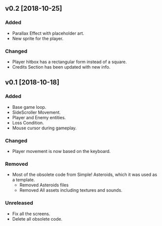 ## v0.2 [2018-10-25]
### Added
- Parallax Effect with placeholder art.
- New sprite for the player.

### Changed
- Player hitbox has a rectangular form instead of a square.
- Credits Section has been updated with new info.

## v0.1 [2018-10-18]
### Added
- Base game loop.
- SideScroller Movement.
- Player and Enemy entities.
- Loss Condition.
- Mouse cursor during gameplay.

### Changed
- Player movement is now based on the keyboard.

### Removed
- Most of the obsolete code from Simple! Asteroids, which it was used as a template.
	- Removed Asteroids files
	- Removed All assets including textures and sounds.
	
	
### Unreleased
- Fix all the screens.
- Delete all obsolete code.
